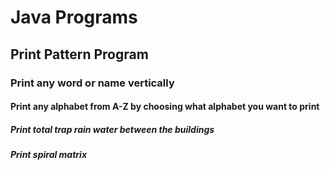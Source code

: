 # Java Programs 
## Print Pattern Program
### Print any word or name vertically
#### Print any alphabet from A-Z by choosing what alphabet you want to print 
##### Print total trap rain water between the buildings
##### Print spiral matrix

